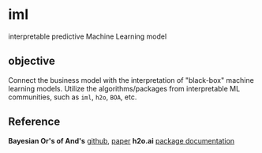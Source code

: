 # iml
interpretable predictive Machine Learning model

## objective
Connect the business model with the interpretation of "black-box" machine learning models. 
Utilize the algorithms/packages from interpretable ML communities, such as `iml`, `h2o`, `BOA`, etc.

## Reference
**Bayesian Or's of And's** [github](https://github.com/wangtongada/BOA), [paper](https://finale.seas.harvard.edu/files/finale/files/techreportboa_wangetal.pdf)
**h2o.ai** [package documentation](http://docs.h2o.ai/h2o/latest-stable/h2o-docs/index.html)
